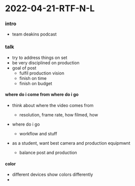 # 2022-04-21-RTF-N-L

### intro
- team deakins podcast

### talk 
- try to address things on set
- be very disciplined on production
- goal of post
  - fulfil production vision
  - finish on time
  - finish on budget

#### where do i come from where do i go 
- think about where the video comes from 
  - resolution, frame rate, how filmed, how 
- where do i go 
  - workflow and stuff

- as a student, want best camera and production equipmwnt
  - balance post and production 

#### color
- different devices show colors differently
-   
















